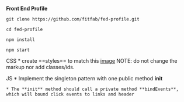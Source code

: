 **Front End Profile**

```
git clone https://github.com/fitfab/fed-profile.git

cd fed-profile

npm install

npm start

```

CSS
    * create ==styles== to match this [image](/images/desired_look.png)
    NOTE: do not change the markup nor add classes/ids.

JS
    * Implement the singleton pattern with one public method **init**

    * The **init** method should call a private method **bindEvents**, which will bound click events to links and header
